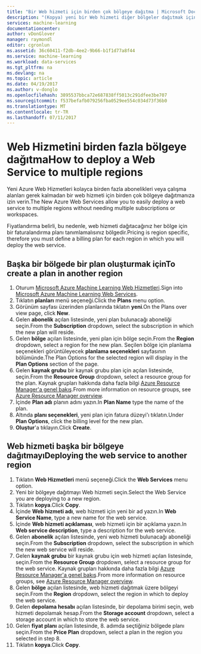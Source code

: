 ```yaml
---
title: "Bir Web hizmeti için birden çok bölgeye dağıtma | Microsoft Docs"
description: "(Kopya) yeni bir Web hizmeti diğer bölgeler dağıtmak için adımları."
services: machine-learning
documentationcenter: 
author: vDonGlover
manager: raymondl
editor: cgronlun
ms.assetid: 36c60411-f2db-4ee2-9b66-b1f1d77a8f44
ms.service: machine-learning
ms.workload: data-services
ms.tgt_pltfrm: na
ms.devlang: na
ms.topic: article
ms.date: 04/19/2017
ms.author: v-donglo
ms.openlocfilehash: 3895537bbca72e687838ff5013c291dfee3be707
ms.sourcegitcommit: f537befafb079256fba0529ee554c034d73f36b0
ms.translationtype: MT
ms.contentlocale: tr-TR
ms.lasthandoff: 07/11/2017
---
```

# <a name="how-to-deploy-a-web-service-to-multiple-regions"></a><span data-ttu-id="25ac8-103">Web Hizmetini birden fazla bölgeye dağıtma</span><span class="sxs-lookup"><span data-stu-id="25ac8-103">How to deploy a Web Service to multiple regions</span></span>
<span data-ttu-id="25ac8-104">Yeni Azure Web Hizmetleri kolayca birden fazla abonelikleri veya çalışma alanları gerek kalmadan bir web hizmeti için birden çok bölgeye dağıtmanıza izin verin.</span><span class="sxs-lookup"><span data-stu-id="25ac8-104">The New Azure Web Services allow you to easily deploy a web service to multiple regions without needing multiple subscriptions or workspaces.</span></span> 

<span data-ttu-id="25ac8-105">Fiyatlandırma belirli, bu nedenle, web hizmeti dağıtacağınız her bölge için bir faturalandırma planı tanımlamalısınız bölgedir.</span><span class="sxs-lookup"><span data-stu-id="25ac8-105">Pricing is region specific, therefore you must define a billing plan for each region in which you will deploy the web service.</span></span>

## <a name="to-create-a-plan-in-another-region"></a><span data-ttu-id="25ac8-106">Başka bir bölgede bir plan oluşturmak için</span><span class="sxs-lookup"><span data-stu-id="25ac8-106">To create a plan in another region</span></span>
1. <span data-ttu-id="25ac8-107">Oturum [Microsoft Azure Machine Learning Web Hizmetleri](https://services.azureml.net/).</span><span class="sxs-lookup"><span data-stu-id="25ac8-107">Sign into [Microsoft Azure Machine Learning Web Services](https://services.azureml.net/).</span></span>
2. <span data-ttu-id="25ac8-108">Tıklatın **planları** menü seçeneği.</span><span class="sxs-lookup"><span data-stu-id="25ac8-108">Click the **Plans** menu option.</span></span>
3. <span data-ttu-id="25ac8-109">Görünüm sayfası üzerinden planlarında tıklatın **yeni**.</span><span class="sxs-lookup"><span data-stu-id="25ac8-109">On the Plans over view page, click **New**.</span></span>
4. <span data-ttu-id="25ac8-110">Gelen **abonelik** açılan listesinde, yeni plan bulunacağı aboneliği seçin.</span><span class="sxs-lookup"><span data-stu-id="25ac8-110">From the **Subscription** dropdown, select the subscription in which the new plan will reside.</span></span>
5. <span data-ttu-id="25ac8-111">Gelen **bölge** açılan listesinde, yeni plan için bölge seçin.</span><span class="sxs-lookup"><span data-stu-id="25ac8-111">From the **Region** dropdown, select a region for the new plan.</span></span> <span data-ttu-id="25ac8-112">Seçilen bölge için planlama seçenekleri görüntüleyecek **planlama seçenekleri** sayfasının bölümünde.</span><span class="sxs-lookup"><span data-stu-id="25ac8-112">The Plan Options for the selected region will display in the **Plan Options** section of the page.</span></span>
6. <span data-ttu-id="25ac8-113">Gelen **kaynak grubu** bir kaynak grubu plan için açılan listesinde, seçin.</span><span class="sxs-lookup"><span data-stu-id="25ac8-113">From the **Resource Group** dropdown, select a resource group for the plan.</span></span> <span data-ttu-id="25ac8-114">Kaynak grupları hakkında daha fazla bilgi [Azure Resource Manager'a genel bakış](../azure-resource-manager/resource-group-overview.md).</span><span class="sxs-lookup"><span data-stu-id="25ac8-114">From more information on resource groups, see [Azure Resource Manager overview](../azure-resource-manager/resource-group-overview.md).</span></span>
7. <span data-ttu-id="25ac8-115">İçinde **Plan adı** planın adını yazın.</span><span class="sxs-lookup"><span data-stu-id="25ac8-115">In **Plan Name** type the name of the plan.</span></span>
8. <span data-ttu-id="25ac8-116">Altında **planı seçenekleri**, yeni plan için fatura düzeyi'ı tıklatın.</span><span class="sxs-lookup"><span data-stu-id="25ac8-116">Under **Plan Options**, click the billing level for the new plan.</span></span>
9. <span data-ttu-id="25ac8-117">**Oluştur**'a tıklayın.</span><span class="sxs-lookup"><span data-stu-id="25ac8-117">Click **Create**.</span></span>

## <a name="deploying-the-web-service-to-another-region"></a><span data-ttu-id="25ac8-118">Web hizmeti başka bir bölgeye dağıtmayı</span><span class="sxs-lookup"><span data-stu-id="25ac8-118">Deploying the web service to another region</span></span>
1. <span data-ttu-id="25ac8-119">Tıklatın **Web Hizmetleri** menü seçeneği.</span><span class="sxs-lookup"><span data-stu-id="25ac8-119">Click the **Web Services** menu option.</span></span>
2. <span data-ttu-id="25ac8-120">Yeni bir bölgeye dağıtmayı Web hizmeti seçin.</span><span class="sxs-lookup"><span data-stu-id="25ac8-120">Select the Web Service you are deploying to a new region.</span></span>
3. <span data-ttu-id="25ac8-121">Tıklatın **kopya**.</span><span class="sxs-lookup"><span data-stu-id="25ac8-121">Click **Copy**.</span></span>
4. <span data-ttu-id="25ac8-122">İçinde **Web hizmeti adı**, web hizmeti için yeni bir ad yazın.</span><span class="sxs-lookup"><span data-stu-id="25ac8-122">In **Web Service Name**, type a new name for the web service.</span></span>
5. <span data-ttu-id="25ac8-123">İçinde **Web hizmeti açıklaması**, web hizmeti için bir açıklama yazın.</span><span class="sxs-lookup"><span data-stu-id="25ac8-123">In **Web service description**, type a description for the web service.</span></span>
6. <span data-ttu-id="25ac8-124">Gelen **abonelik** açılan listesinde, yeni web hizmeti bulunacağı aboneliği seçin.</span><span class="sxs-lookup"><span data-stu-id="25ac8-124">From the **Subscription** dropdown, select the subscription in which the new web service will reside.</span></span>
7. <span data-ttu-id="25ac8-125">Gelen **kaynak grubu** bir kaynak grubu için web hizmeti açılan listesinde, seçin.</span><span class="sxs-lookup"><span data-stu-id="25ac8-125">From the **Resource Group** dropdown, select a resource group for the web service.</span></span> <span data-ttu-id="25ac8-126">Kaynak grupları hakkında daha fazla bilgi [Azure Resource Manager'a genel bakış](../azure-resource-manager/resource-group-overview.md).</span><span class="sxs-lookup"><span data-stu-id="25ac8-126">From more information on resource groups, see [Azure Resource Manager overview](../azure-resource-manager/resource-group-overview.md).</span></span>
8. <span data-ttu-id="25ac8-127">Gelen **bölge** açılan listesinde, web hizmeti dağıtmak üzere bölgeyi seçin.</span><span class="sxs-lookup"><span data-stu-id="25ac8-127">From the **Region** dropdown, select the region in which to deploy the web service.</span></span>
9. <span data-ttu-id="25ac8-128">Gelen **depolama hesabı** açılan listesinde, bir depolama birimi seçin, web hizmeti depolamak hesap.</span><span class="sxs-lookup"><span data-stu-id="25ac8-128">From the **Storage account** dropdown, select a storage account in which to store the web service.</span></span>
10. <span data-ttu-id="25ac8-129">Gelen **fiyat planı** açılan listesinde, 8. adımda seçtiğiniz bölgede planı seçin.</span><span class="sxs-lookup"><span data-stu-id="25ac8-129">From the **Price Plan** dropdown, select a plan in the region you selected in step 8.</span></span>
11. <span data-ttu-id="25ac8-130">Tıklatın **kopya**.</span><span class="sxs-lookup"><span data-stu-id="25ac8-130">Click **Copy**.</span></span>

